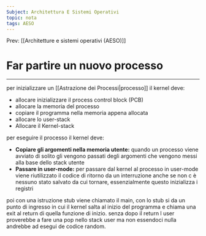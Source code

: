 ```yaml
---
Subject: Architettura E Sistemi Operativi
topic: nota
tags: AESO
---
```


Prev: [[Architetture e sistemi operativi (AESO)]]

# Far partire un nuovo processo
---


per inizializzare un [[Astrazione dei Processi|processo]] il kernel deve:

- allocare inizializzare il process control block (PCB)
- allocare la memoria del processo
- copiare il programma nella memoria appena allocata
- allocare lo user-stack
- Allocare il Kernel-stack

per eseguire il processo il kernel deve:

- **Copiare gli argomenti nella memoria utente:** quando un processo viene avviato di solito gli vengono passati degli  argomenti che vengono messi alla base dello stack utente
- **Passare  in user-mode:** per passare dal kernel al processo in user-mode viene riutilizzato il codice di ritorno da un interruzione anche se non c è nessuno stato salvato da cui tornare, essenzialmente questo inizializza i registri

poi con una istruzione stub viene chiamato il main, con lo stub si da un punto di ingresso in cui il kernel salta al inizio del programma e chiama una exit al return di quella funzione di inizio. senza dopo il return l user proverebbe a fare una pop nello stack user ma non essendoci nulla andrebbe ad esegui de codice random.
